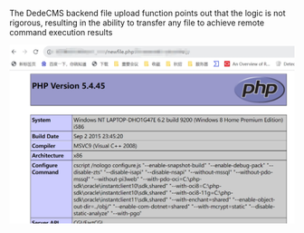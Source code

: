The DedeCMS backend file upload function points out that the logic is not rigorous, resulting in the ability to transfer any file to achieve remote command execution results

![upload](https://github.com/thedarknessdied/dedecms/blob/main/v5.7_111-UploadFile2RCE.assets/upload.png)
